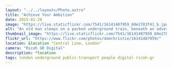 ```yaml
---
layout: "../../layouts/Photo.astro"
title: "Achieve Your Ambition"
date: 2015-01-20
image: "https://live.staticflickr.com/7541/16141487959_60e2783f41_b.jpg"
alt: "An old man sleeps on a packed underground train, beneath an advert headlined, 'ACHIEVE YOUR AMBITION'"
thumbnail_image: "https://live.staticflickr.com/7541/16141487959_60e2783f41_q.jpg"
flickr_url: "https://www.flickr.com/photos/domchristie/16141487959/"
location: &location "Central Line, London"
camera: "Ricoh GR Digital"
description: *location
tags: london underground public-transport people digital ricoh-gr
---
```

